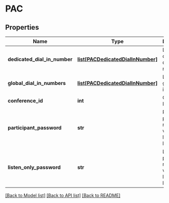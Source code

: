 # PAC

## Properties
Name | Type | Description | Notes
------------ | ------------- | ------------- | -------------
**dedicated_dial_in_number** | [**list[PACDedicatedDialInNumber]**](PACDedicatedDialInNumber.md) | List of dedicated dial-in numbers. | [optional] 
**global_dial_in_numbers** | [**list[PACDedicatedDialInNumber]**](PACDedicatedDialInNumber.md) | List of global dial-in numbers. | [optional] 
**conference_id** | **int** | Conference ID. | [optional] 
**participant_password** | **str** | Participant password: numeric value - length is less than 6. | [optional] 
**listen_only_password** | **str** | Listen-Only password: numeric value - length is less than 6. | [optional] 

[[Back to Model list]](../README.md#documentation-for-models) [[Back to API list]](../README.md#documentation-for-api-endpoints) [[Back to README]](../README.md)

